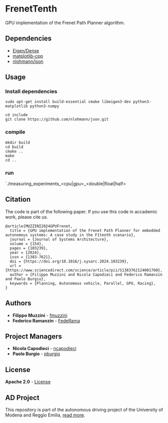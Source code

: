 # FrenetTenth

GPU implementation of the Frenet Path Planner algorithm.


## Dependencies
- [Eigen/Dense](https://eigen.tuxfamily.org/dox/GettingStarted.html)
- [matplotlib-cpp](https://github.com/lava/matplotlib-cpp)
- [nlohmann/json](https://github.com/nlohmann/json)

## Usage

### Install dependencies
```
sudo apt-get install build-essential cmake libeigen3-dev python3-matplotlib python3-numpy

```

```
cd include
git clone https://github.com/nlohmann/json.git

```

### compile

```
mkdir build
cd build
cmake ..
make
cd ..
```

### run

`./measuring_experiments_<cpu|gpu>_<double|float|half>


## Citation
The code is part of the following paper. If you use this code in accademic work, please cite us.
```
@article{MUZZINI2024GPUFrenet,
  title = {GPU implementation of the Frenet Path Planner for embedded autonomous systems: A case study in the F1tenth scenario},
  journal = {Journal of Systems Architecture},
  volume = {154},
  pages = {103239},
  year = {2024},
  issn = {1383-7621},
  doi = {https://doi.org/10.1016/j.sysarc.2024.103239},
  url = {https://www.sciencedirect.com/science/article/pii/S1383762124001760},
  author = {Filippo Muzzini and Nicola Capodieci and Federico Ramanzin and Paolo Burgio},
  keywords = {Planning, Autonomous vehicle, Parallel, GPU, Racing},
}

```

## Authors
* **Filippo Muzzini** - [fmuzzini](https://github.com/fmuzzini)
* **Federico Ramanzin** - [FedeRama](https://github.com/FedeRama)

## Project Managers
* **Nicola Capodieci** - [ncapodieci](https://git.hipert.unimore.it/ncapodieci)
* **Paolo Burgio** - [pburgio](https://github.com/pburgio)

## License
**Apache 2.0** - [License](https://opensource.org/licenses/Apache-2.0)

## AD Project
This repository is part of the autonomous driving project of the University of Modena and Reggio Emilia, [read more](https://hipert.github.io/ad_site/).
